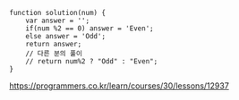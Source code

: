 ```javascirpt
function solution(num) {
    var answer = '';
    if(num %2 == 0) answer = 'Even';
    else answer = 'Odd';
    return answer;
    // 다른 분의 풀이
    // return num%2 ? "Odd" : "Even";
}

```
https://programmers.co.kr/learn/courses/30/lessons/12937
